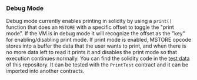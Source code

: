 ### Debug Mode

Debug mode currently enables printing in solidity by using a `print()` function that does an `MSTORE` with a specific offset to toggle the "print mode". If the VM is in debug mode it will recognize the offset as the "key" for enabling/disabling print mode. If print mode is enabled, MSTORE opcode stores into a buffer the data that the user wants to print, and when there is no more data left to read it prints it and disables the print mode so that execution continues normally.
You can find the solidity code in the [test data](../../../../test_data/fixtures/contracts/levm_print/PrintTest.sol) of this repository. It can be tested with the `PrintTest` contract and it can be imported into another contracts.
